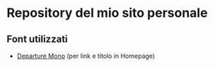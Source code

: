 # Repository del mio sito personale


## Font utilizzati
- [Departure Mono](https://github.com/rektdeckard/departure-mono) (per link e titolo in Homepage)
